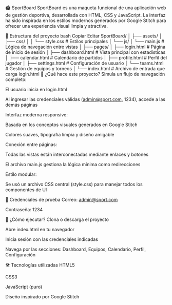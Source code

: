 🏟️ SportBoard
SportBoard es una maqueta funcional de una aplicación web de gestión deportiva, desarrollada con HTML, CSS y JavaScript. La interfaz ha sido inspirada en los estilos modernos generados por Google Stitch para ofrecer una experiencia visual limpia y atractiva.

📁 Estructura del proyecto
bash
Copiar
Editar
SportBoard/
│
├── assets/
│   ├── css/
│   │   └── style.css           # Estilos principales
│   └── js/
│       └── main.js            # Lógica de navegación entre vistas
│
├── pages/
│   ├── login.html             # Página de inicio de sesión
│   ├── dashboard.html         # Vista principal con estadísticas
│   ├── calendar.html          # Calendario de partidos
│   ├── profile.html           # Perfil del jugador
│   ├── settings.html          # Configuración de usuario
│   └── teams.html             # Gestión de equipos y torneos
│
└── index.html                 # Archivo de entrada que carga login.html
🚀 ¿Qué hace este proyecto?
Simula un flujo de navegación completo:

El usuario inicia en login.html

Al ingresar las credenciales válidas (admin@sport.com, 1234), accede a las demás páginas

Interfaz moderna responsive:

Basada en los conceptos visuales generados en Google Stitch

Colores suaves, tipografía limpia y diseño amigable

Conexión entre páginas:

Todas las vistas están interconectadas mediante enlaces y botones

El archivo main.js gestiona la lógica mínima como redirecciones

Estilo modular:

Se usó un archivo CSS central (style.css) para manejar todos los componentes de UI

🔑 Credenciales de prueba
Correo: admin@sport.com

Contraseña: 1234

🧪 ¿Cómo ejecutar?
Clona o descarga el proyecto

Abre index.html en tu navegador

Inicia sesión con las credenciales indicadas

Navega por las secciones: Dashboard, Equipos, Calendario, Perfil, Configuración

🛠️ Tecnologías utilizadas
HTML5

CSS3

JavaScript (puro)

Diseño inspirado por Google Stitch
